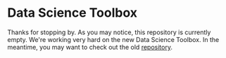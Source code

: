 Data Science Toolbox
====================

Thanks for stopping by. As you may notice, this repository is currently empty. We're working very hard on the new Data Science Toolbox. In the meantime, you may want to check out the old [repository](https://github.com/jeroenjanssens/data-science-toolbox).
